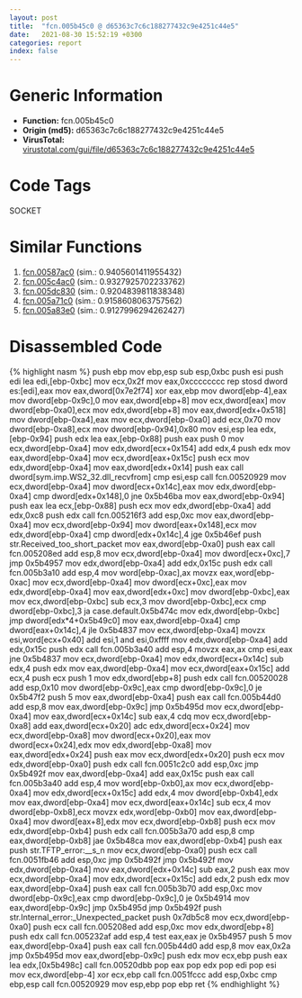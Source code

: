 ```yaml
---
layout: post
title:  "fcn.005b45c0 @ d65363c7c6c188277432c9e4251c44e5"
date:   2021-08-30 15:52:19 +0300
categories: report
index: false
---
```


# Generic Information
- **Function:** fcn.005b45c0
- **Origin (md5):** d65363c7c6c188277432c9e4251c44e5
- **VirusTotal:** [virustotal.com/gui/file/d65363c7c6c188277432c9e4251c44e5][virustotal_ref]

# Code Tags
<span class="tag" id="SOCKET">SOCKET</span>


# Similar Functions

1. [fcn.00587ac0][similar_1_ref] (sim.: 0.9405601411955432)
2. [fcn.005c4ac0][similar_2_ref] (sim.: 0.9327925702233762)
3. [fcn.005dc830][similar_3_ref] (sim.: 0.9204839811838348)
4. [fcn.005a71c0][similar_4_ref] (sim.: 0.9158608063757562)
5. [fcn.005a83e0][similar_5_ref] (sim.: 0.9127996294262427)


# Disassembled Code

{% highlight nasm %}
push ebp
mov ebp,esp
sub esp,0xbc
push esi
push edi
lea edi,[ebp-0xbc]
mov ecx,0x2f
mov eax,0xcccccccc
rep stosd dword es:[edi],eax
mov eax,dword[0x7e2f74]
xor eax,ebp
mov dword[ebp-4],eax
mov dword[ebp-0x9c],0
mov eax,dword[ebp+8]
mov ecx,dword[eax]
mov dword[ebp-0xa0],ecx
mov edx,dword[ebp+8]
mov eax,dword[edx+0x518]
mov dword[ebp-0xa4],eax
mov ecx,dword[ebp-0xa0]
add ecx,0x70
mov dword[ebp-0xa8],ecx
mov dword[ebp-0x94],0x80
mov esi,esp
lea edx,[ebp-0x94]
push edx
lea eax,[ebp-0x88]
push eax
push 0
mov ecx,dword[ebp-0xa4]
mov edx,dword[ecx+0x154]
add edx,4
push edx
mov eax,dword[ebp-0xa4]
mov ecx,dword[eax+0x15c]
push ecx
mov edx,dword[ebp-0xa4]
mov eax,dword[edx+0x14]
push eax
call dword[sym.imp.WS2_32.dll_recvfrom]
cmp esi,esp
call fcn.00520929
mov ecx,dword[ebp-0xa4]
mov dword[ecx+0x14c],eax
mov edx,dword[ebp-0xa4]
cmp dword[edx+0x148],0
jne 0x5b46ba
mov eax,dword[ebp-0x94]
push eax
lea ecx,[ebp-0x88]
push ecx
mov edx,dword[ebp-0xa4]
add edx,0xc8
push edx
call fcn.005216f3
add esp,0xc
mov eax,dword[ebp-0xa4]
mov ecx,dword[ebp-0x94]
mov dword[eax+0x148],ecx
mov edx,dword[ebp-0xa4]
cmp dword[edx+0x14c],4
jge 0x5b46ef
push str.Received_too_short_packet
mov eax,dword[ebp-0xa0]
push eax
call fcn.005208ed
add esp,8
mov ecx,dword[ebp-0xa4]
mov dword[ecx+0xc],7
jmp 0x5b4957
mov edx,dword[ebp-0xa4]
add edx,0x15c
push edx
call fcn.005b3a10
add esp,4
mov word[ebp-0xac],ax
movzx eax,word[ebp-0xac]
mov ecx,dword[ebp-0xa4]
mov dword[ecx+0xc],eax
mov edx,dword[ebp-0xa4]
mov eax,dword[edx+0xc]
mov dword[ebp-0xbc],eax
mov ecx,dword[ebp-0xbc]
sub ecx,3
mov dword[ebp-0xbc],ecx
cmp dword[ebp-0xbc],3
ja case.default.0x5b474c
mov edx,dword[ebp-0xbc]
jmp dword[edx*4+0x5b49c0]
mov eax,dword[ebp-0xa4]
cmp dword[eax+0x14c],4
jle 0x5b4837
mov ecx,dword[ebp-0xa4]
movzx esi,word[ecx+0x40]
add esi,1
and esi,0xffff
mov edx,dword[ebp-0xa4]
add edx,0x15c
push edx
call fcn.005b3a40
add esp,4
movzx eax,ax
cmp esi,eax
jne 0x5b4837
mov ecx,dword[ebp-0xa4]
mov edx,dword[ecx+0x14c]
sub edx,4
push edx
mov eax,dword[ebp-0xa4]
mov ecx,dword[eax+0x15c]
add ecx,4
push ecx
push 1
mov edx,dword[ebp+8]
push edx
call fcn.00520028
add esp,0x10
mov dword[ebp-0x9c],eax
cmp dword[ebp-0x9c],0
je 0x5b47f2
push 5
mov eax,dword[ebp-0xa4]
push eax
call fcn.005b44d0
add esp,8
mov eax,dword[ebp-0x9c]
jmp 0x5b495d
mov ecx,dword[ebp-0xa4]
mov eax,dword[ecx+0x14c]
sub eax,4
cdq
mov ecx,dword[ebp-0xa8]
add eax,dword[ecx+0x20]
adc edx,dword[ecx+0x24]
mov ecx,dword[ebp-0xa8]
mov dword[ecx+0x20],eax
mov dword[ecx+0x24],edx
mov edx,dword[ebp-0xa8]
mov eax,dword[edx+0x24]
push eax
mov ecx,dword[edx+0x20]
push ecx
mov edx,dword[ebp-0xa0]
push edx
call fcn.0051c2c0
add esp,0xc
jmp 0x5b492f
mov eax,dword[ebp-0xa4]
add eax,0x15c
push eax
call fcn.005b3a40
add esp,4
mov word[ebp-0xb0],ax
mov ecx,dword[ebp-0xa4]
mov edx,dword[ecx+0x15c]
add edx,4
mov dword[ebp-0xb4],edx
mov eax,dword[ebp-0xa4]
mov ecx,dword[eax+0x14c]
sub ecx,4
mov dword[ebp-0xb8],ecx
movzx edx,word[ebp-0xb0]
mov eax,dword[ebp-0xa4]
mov dword[eax+8],edx
mov ecx,dword[ebp-0xb8]
push ecx
mov edx,dword[ebp-0xb4]
push edx
call fcn.005b3a70
add esp,8
cmp eax,dword[ebp-0xb8]
jae 0x5b48ca
mov eax,dword[ebp-0xb4]
push eax
push str.TFTP_error:__s_n
mov ecx,dword[ebp-0xa0]
push ecx
call fcn.0051fb46
add esp,0xc
jmp 0x5b492f
jmp 0x5b492f
mov edx,dword[ebp-0xa4]
mov eax,dword[edx+0x14c]
sub eax,2
push eax
mov ecx,dword[ebp-0xa4]
mov edx,dword[ecx+0x15c]
add edx,2
push edx
mov eax,dword[ebp-0xa4]
push eax
call fcn.005b3b70
add esp,0xc
mov dword[ebp-0x9c],eax
cmp dword[ebp-0x9c],0
je 0x5b4914
mov eax,dword[ebp-0x9c]
jmp 0x5b495d
jmp 0x5b492f
push str.Internal_error:_Unexpected_packet
push 0x7db5c8
mov ecx,dword[ebp-0xa0]
push ecx
call fcn.005208ed
add esp,0xc
mov edx,dword[ebp+8]
push edx
call fcn.005232af
add esp,4
test eax,eax
je 0x5b4957
push 5
mov eax,dword[ebp-0xa4]
push eax
call fcn.005b44d0
add esp,8
mov eax,0x2a
jmp 0x5b495d
mov eax,dword[ebp-0x9c]
push edx
mov ecx,ebp
push eax
lea edx,[0x5b498c]
call fcn.00520dbb
pop eax
pop edx
pop edi
pop esi
mov ecx,dword[ebp-4]
xor ecx,ebp
call fcn.0051fccc
add esp,0xbc
cmp ebp,esp
call fcn.00520929
mov esp,ebp
pop ebp
ret
{% endhighlight %}


[similar_1_ref]: /report/fcn.00587ac0@d65363c7c6c188277432c9e4251c44e5
[similar_2_ref]: /report/fcn.005c4ac0@d65363c7c6c188277432c9e4251c44e5
[similar_3_ref]: /report/fcn.005dc830@d65363c7c6c188277432c9e4251c44e5
[similar_4_ref]: /report/fcn.005a71c0@d65363c7c6c188277432c9e4251c44e5
[similar_5_ref]: /report/fcn.005a83e0@d65363c7c6c188277432c9e4251c44e5
[virustotal_ref]: https://www.virustotal.com/gui/file/d65363c7c6c188277432c9e4251c44e5